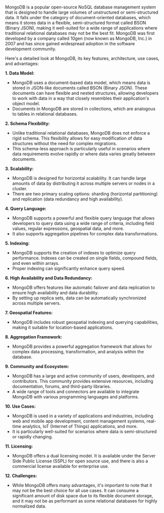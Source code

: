 MongoDB is a popular open-source NoSQL database management system that is designed to handle large volumes of
unstructured or semi-structured data. It falls under the category of document-oriented databases, which means it stores
data in a flexible, semi-structured format called BSON (Binary JSON), making it well-suited for a wide range of
applications where traditional relational databases may not be the best fit. MongoDB was first developed by a company
called 10gen (now known as MongoDB, Inc.) in 2007 and has since gained widespread adoption in the software development
community.

Here's a detailed look at MongoDB, its key features, architecture, use cases, and advantages:

**1. Data Model:**

- MongoDB uses a document-based data model, which means data is stored in JSON-like documents called BSON (Binary JSON).
  These documents can have flexible and nested structures, allowing developers to work with data in a way that closely
  resembles their application's object model.
- Documents in MongoDB are stored in collections, which are analogous to tables in relational databases.

**2. Schema Flexibility:**

- Unlike traditional relational databases, MongoDB does not enforce a rigid schema. This flexibility allows for easy
  modification of data structures without the need for complex migrations.
- This schema-less approach is particularly useful in scenarios where data requirements evolve rapidly or where data
  varies greatly between documents.

**3. Scalability:**

- MongoDB is designed for horizontal scalability. It can handle large amounts of data by distributing it across multiple
  servers or nodes in a cluster.
- There are two primary scaling options: sharding (horizontal partitioning) and replication (data redundancy and high
  availability).

**4. Query Language:**

- MongoDB supports a powerful and flexible query language that allows developers to query data using a wide range of
  criteria, including field values, regular expressions, geospatial data, and more.
- It also supports aggregation pipelines for complex data transformations.

**5. Indexing:**

- MongoDB supports the creation of indexes to optimize query performance. Indexes can be created on single fields,
  compound fields, and even within arrays.
- Proper indexing can significantly enhance query speed.

**6. High Availability and Data Redundancy:**

- MongoDB offers features like automatic failover and data replication to ensure high availability and data durability.
- By setting up replica sets, data can be automatically synchronized across multiple servers.

**7. Geospatial Features:**

- MongoDB includes robust geospatial indexing and querying capabilities, making it suitable for location-based
  applications.

**8. Aggregation Framework:**

- MongoDB provides a powerful aggregation framework that allows for complex data processing, transformation, and
  analysis within the database.

**9. Community and Ecosystem:**

- MongoDB has a large and active community of users, developers, and contributors. This community provides extensive
  resources, including documentation, forums, and third-party libraries.
- A wide range of tools and connectors are available to integrate MongoDB with various programming languages and
  platforms.

**10. Use Cases:**

- MongoDB is used in a variety of applications and industries, including web and mobile app development, content
  management systems, real-time analytics, IoT (Internet of Things) applications, and more.
- It is particularly well-suited for scenarios where data is semi-structured or rapidly changing.

**11. Licensing:**

- MongoDB offers a dual licensing model. It is available under the Server Side Public License (SSPL) for open source
  use, and there is also a commercial license available for enterprise use.

**12. Challenges:**

- While MongoDB offers many advantages, it's important to note that it may not be the best choice for all use cases. It
  can consume a significant amount of disk space due to its flexible document storage, and it may not be as performant
  as some relational databases for highly normalized data.
